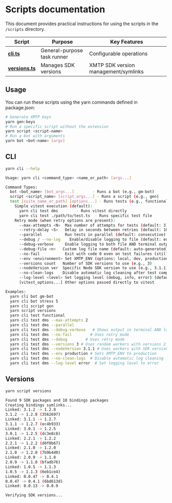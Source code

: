 # Scripts documentation

This document provides practical instructions for using the scripts in the `/scripts` directory.

| Script                           | Purpose                     | Key Features                         |
| -------------------------------- | --------------------------- | ------------------------------------ |
| **[cli.ts](./cli.ts)**           | General-purpose task runner | Configurable operations              |
| **[versions.ts](./versions.ts)** | Manages SDK versions        | XMTP SDK version management/symlinks |

## Usage

You can run these scripts using the yarn commands defined in package.json:

```bash
# Generate XMTP keys
yarn gen:keys
# Run a specific script without the extension
yarn script <script-name>
# Run a bot with arguments
yarn bot <bot-name> [args]
```

## CLI

```bash
yarn cli --help
```

```bash
Usage: yarn cli <command_type> <name_or_path> [args...]

Command Types:
  bot <bot_name> [bot_args...]        - Runs a bot (e.g., gm-bot)
  script <script_name> [script_args...] - Runs a script (e.g., gen)
  test [suite_name_or_path] [options...] - Runs tests (e.g., functional)
    Simple vitest execution (default):
      yarn cli test dms        - Runs vitest directly
      yarn cli test ./path/to/test.ts  - Runs specific test file
    Retry mode (when retry options are present):
      --max-attempts <N>  Max number of attempts for tests (default: 3)
      --retry-delay <S>   Delay in seconds between retries (default: 10)
      --parallel          Run tests in parallel (default: consecutive)
      --debug / --no-log    Enable/disable logging to file (default: enabled)
      --debug-verbose     Enable logging to both file AND terminal output
      --debug-file <n>   Custom log file name (default: auto-generated)
      --no-fail           Exit with code 0 even on test failures (still sends Slack notifications)
      --env <environment> Set XMTP_ENV (options: local, dev, production)
      --versions count   Number of SDK versions to use (e.g., 3)
      --nodeVersion ver  Specific Node SDK version to use (e.g., 3.1.1)
      --no-clean-logs    Disable automatic log cleaning after test completion (enabled by default)
      --log-level <level> Set logging level (debug, info, error) (default: debug)
      [vitest_options...] Other options passed directly to vitest

Examples:
  yarn cli bot gm-bot
  yarn cli bot stress 5
  yarn cli script gen
  yarn script versions
  yarn cli test functional
  yarn cli test dms --max-attempts 2
  yarn cli test dms --parallel
  yarn cli test dms --debug-verbose   # Shows output in terminal AND logs to file
  yarn cli test dms --no-fail        # Uses retry mode
  yarn cli test dms --debug        # Uses retry mode
  yarn cli test dms --versions 3 # Uses random workers with versions 2.0.9, 2.1.0, and 2.2.0
  yarn cli test dms --nodeVersion 3.1.1 # Uses workers with SDK version 3.1.1
  yarn cli test dms --env production # Sets XMTP_ENV to production
  yarn cli test dms --no-clean-logs  # Disable automatic log cleaning
  yarn cli test dms --log-level error  # Set logging level to error

```

## Versions

```bash
yarn script versions
```

```bash
Found 9 SDK packages and 10 bindings packages
Creating bindings symlinks...
Linked: 3.1.2 -> 1.2.8
3.1.2 -> 1.2.8 (3562697)
Linked: 3.1.1 -> 1.2.7
3.1.1 -> 1.2.7 (ec4b933)
Linked: 3.0.1 -> 1.2.5
3.0.1 -> 1.2.5 (dc3e8c8)
Linked: 2.2.1 -> 1.2.2
2.2.1 -> 1.2.2 (d0f0b67)
Linked: 2.1.0 -> 1.2.0
2.1.0 -> 1.2.0 (7b9b4d0)
Linked: 2.0.9 -> 1.1.8
2.0.9 -> 1.1.8 (bfadb76)
Linked: 1.0.5 -> 1.1.3
1.0.5 -> 1.1.3 (6eb1ce4)
Linked: 0.0.47 -> 0.4.1
0.0.47 -> 0.4.1 (6bd613d)
Linked: 0.0.13 -> 0.0.9

Verifying SDK versions...
```
